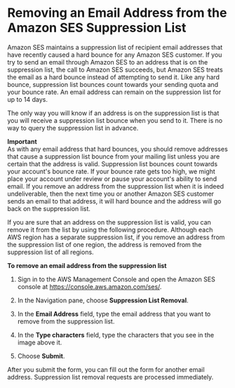 # Removing an Email Address from the Amazon SES Suppression List<a name="remove-from-suppression-list"></a>

Amazon SES maintains a suppression list of recipient email addresses that have recently caused a hard bounce for any Amazon SES customer\. If you try to send an email through Amazon SES to an address that is on the suppression list, the call to Amazon SES succeeds, but Amazon SES treats the email as a hard bounce instead of attempting to send it\. Like any hard bounce, suppression list bounces count towards your sending quota and your bounce rate\. An email address can remain on the suppression list for up to 14 days\.

The only way you will know if an address is on the suppression list is that you will receive a suppression list bounce when you send to it\. There is no way to query the suppression list in advance\.

**Important**  
As with any email address that hard bounces, you should remove addresses that cause a suppression list bounce from your mailing list unless you are certain that the address is valid\. Suppression list bounces count towards your account's bounce rate\. If your bounce rate gets too high, we might place your account under review or pause your account's ability to send email\. If you remove an address from the suppression list when it is indeed undeliverable, then the next time you or another Amazon SES customer sends an email to that address, it will hard bounce and the address will go back on the suppression list\.

If you are sure that an address on the suppression list is valid, you can remove it from the list by using the following procedure\. Although each AWS region has a separate suppression list, if you remove an address from the suppression list of one region, the address is removed from the suppression list of all regions\.

**To remove an email address from the suppression list**

1. Sign in to the AWS Management Console and open the Amazon SES console at [https://console\.aws\.amazon\.com/ses/](https://console.aws.amazon.com/ses/)\.

1. In the Navigation pane, choose **Suppression List Removal**\.

1. In the **Email Address** field, type the email address that you want to remove from the suppression list\.

1. In the **Type characters** field, type the characters that you see in the image above it\.

1. Choose **Submit**\.

After you submit the form, you can fill out the form for another email address\. Suppression list removal requests are processed immediately\.